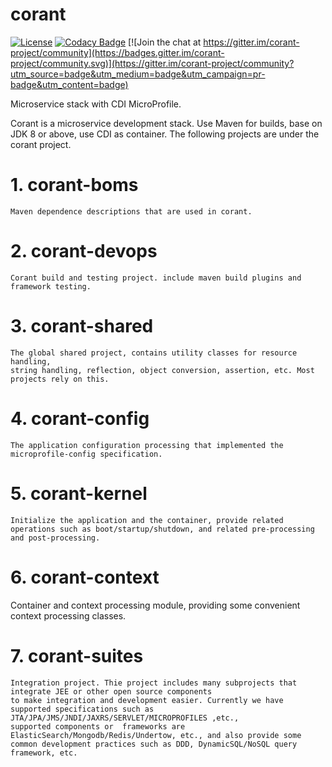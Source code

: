 # corant

[![License](https://img.shields.io/:license-Apache2-blue.svg)](http://www.apache.org/licenses/LICENSE-2.0)
[![Codacy Badge](https://api.codacy.com/project/badge/Grade/20220b8b4baf4a93a0a868ec80d1468c)](https://app.codacy.com/app/finesoft/corant?utm_source=github.com&utm_medium=referral&utm_content=finesoft/corant&utm_campaign=Badge_Grade_Dashboard) [![Join the chat at https://gitter.im/corant-project/community](https://badges.gitter.im/corant-project/community.svg)](https://gitter.im/corant-project/community?utm_source=badge&utm_medium=badge&utm_campaign=pr-badge&utm_content=badge)

Microservice stack with CDI MicroProfile.

Corant is a microservice development stack. Use Maven for builds, base on JDK 8 or above, use CDI as container.
The following projects are under the corant project.

# 1. corant-boms 
    Maven dependence descriptions that are used in corant.
# 2. corant-devops 
    Corant build and testing project. include maven build plugins and framework testing.
# 3. corant-shared 
    The global shared project, contains utility classes for resource handling, 
    string handling, reflection, object conversion, assertion, etc. Most projects rely on this.    
# 4. corant-config 
    The application configuration processing that implemented the microprofile-config specification.
# 5. corant-kernel 
    Initialize the application and the container, provide related operations such as boot/startup/shutdown, and related pre-processing and post-processing.
# 6. corant-context 
   Container and context processing module, providing some convenient context processing classes.   
# 7. corant-suites 
    Integration project. Thie project includes many subprojects that integrate JEE or other open source components
    to make integration and development easier. Currently we have supported specifications such as JTA/JPA/JMS/JNDI/JAXRS/SERVLET/MICROPROFILES ,etc., 
    supported components or  frameworks are ElasticSearch/Mongodb/Redis/Undertow, etc., and also provide some common development practices such as DDD, DynamicSQL/NoSQL query framework, etc.


